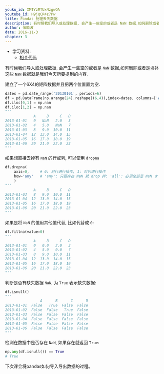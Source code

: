 ```yaml
---
youku_id: XMTYzMTUxNzgwOA
youtube_id: H9jqCR4z7Pw
title: Pandas 处理丢失数据 
description: 有时候我们导入或处理数据, 会产生一些空的或者是 NaN 数据,如何删除或者是填补这些 NaN 数据就是我们今天所要提到的内容.
author: 张能波
date: 2016-11-3
chapter: 3
---
```

* 学习资料:
  * [相关代码](https://github.com/MorvanZhou/tutorials/blob/master/numpy%26pandas/14_nan.py)
  
有时候我们导入或处理数据, 会产生一些空的或者是 `NaN` 数据,如何删除或者是填补这些 `NaN` 数据就是我们今天所要提到的内容. 

建立了一个6X4的矩阵数据并且把两个位置置为空.

```python
dates = pd.date_range('20130101', periods=6)
df = pd.DataFrame(np.arange(24).reshape((6,4)),index=dates, columns=['A','B','C','D'])
df.iloc[0,1] = np.nan
df.iloc[1,2] = np.nan
"""
             A     B     C   D
2013-01-01   0   NaN   2.0   3
2013-01-02   4   5.0   NaN   7
2013-01-03   8   9.0  10.0  11
2013-01-04  12  13.0  14.0  15
2013-01-05  16  17.0  18.0  19
2013-01-06  20  21.0  22.0  23
"""
```

如果想直接去掉有 `NaN` 的行或列, 可以使用 `dropna`

```python
df.dropna(
    axis=0,     # 0: 对行进行操作; 1: 对列进行操作
    how='any'   # 'any': 只要存在 NaN 就 drop 掉; 'all': 必须全部是 NaN 才 drop 
    ) 
"""
             A     B     C   D
2013-01-03   8   9.0  10.0  11
2013-01-04  12  13.0  14.0  15
2013-01-05  16  17.0  18.0  19
2013-01-06  20  21.0  22.0  23
"""
```

如果是将 `NaN` 的值用其他值代替, 比如代替成 `0`:

```python
df.fillna(value=0)
"""
             A     B     C   D
2013-01-01   0   0.0   2.0   3
2013-01-02   4   5.0   0.0   7
2013-01-03   8   9.0  10.0  11
2013-01-04  12  13.0  14.0  15
2013-01-05  16  17.0  18.0  19
2013-01-06  20  21.0  22.0  23
"""
```

判断是否有缺失数据 `NaN`, 为 `True` 表示缺失数据:

```python
df.isnull() 
"""
                A      B      C      D
2013-01-01  False   True  False  False
2013-01-02  False  False   True  False
2013-01-03  False  False  False  False
2013-01-04  False  False  False  False
2013-01-05  False  False  False  False
2013-01-06  False  False  False  False
"""
```

检测在数据中是否存在 `NaN`, 如果存在就返回 `True`:

```python
np.any(df.isnull()) == True  
# True
```
 
下次课会将pandas如何导入导出数据的过程。